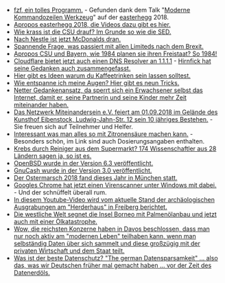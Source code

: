 * [fzf, ein tolles Programm.](https://wiki.archlinux.org/index.php/Fzf) - Gefunden dank dem Talk "[Moderne Kommandozeilen Werkzeug](https://berlin-ak.ftp.media.ccc.de/events/eh2018/h264-hd/eh18-35-deu-Moderne_Kommandozeilen_Werkzeuge_hd.mp4)" auf der [easterhegg](http://www.easterhegg.eu/) 2018.
* [Apropos easterhegg 2018, die Videos dazu gibt es hier.](https://media.ccc.de/c/eh18)
* [Wie krass ist die CSU drauf? Im Grunde so wie die SED.](https://blog.fefe.de/?ts=a43f3c13)
* [Nach Nestle ist jetzt McDonalds dran.](https://netzfrauen.org/2018/04/02/imnotlovinit-%e2%80%8f/)
* [Spannende Frage, was passiert mit allen Limiteds nach dem Brexit.](https://blog.fefe.de/?ts=a43f3688)
* [Apropos CSU und Bayern, wie 1984 planen sie ihren Freistaat? So 1984!](http://www.neopresse.com/politik/dach/bayern-wird-zum-ueberwachungsstaat-orwell-1984-wird-realitaet/)
* [Cloudflare bietet jetzt auch einen DNS Resolver an 1.1.1.1](https://blog.fefe.de/?ts=a43ffcb6) - [Hirnfick hat seine Gedanken auch zusammengefasst.](https://tuxproject.de/blog/2018/04/kurz-angemerkt-zu-1-1-1-1/)
* [Hier gibt es Ideen warum du Kaffeetrinken sein lassen solltest.](https://www.smarticular.net/kaffee-abgewoehnen-weniger-coffein-kaffeesucht-entzug-muedigkeit/)
* [Wie entspanne ich meine Augen? Hier gibt es neun Tricks.](https://www.smarticular.net/fitness-fuer-die-augen-uebungen-bewahren-die-sehschaerfe/)
* [Netter Gedankenansatz, da sperrt sich ein Erwachsener selbst das Internet, damit er, seine Partnerin und seine Kinder mehr Zeit miteinander haben.](https://odoepner.wordpress.com/2018/04/02/parental-control-against-internet-overuse/)
* [Das Netzwerk Miteinandersein e.V. feiert am 01.09.2018 im Gelände des Kunsthof Eibenstock, Ludwig-Jahn-Str. 12 sein 10 jähriges Bestehen.](https://bio-erzgebirge.de/wp/?p=14062) - Sie freuen sich auf Teilnehmer und Helfer.
* [Interessant was man alles so mit Zitronensäure machen kann.](https://www.careelite.de/zitronensaeure/) - Besonders schön, im Link sind auch Dosierungsangaben enthalten.
* [Krebs durch Reiniger aus dem Supermarkt? 174 Wissenschaftler aus 28 Ländern sagen ja, so ist es.](https://netzfrauen.org/2018/04/03/putzmittel-2/)
* [OpenBSD wurde in der Version 6.3 veröffentlicht.](https://www.pro-linux.de/news/1/25761/openbsd-63-erschienen.html)
* [GnuCash wurde in der Version 3.0 veröffentlicht.](https://www.phoronix.com/scan.php?page=news_item&px=GnuCash-3.0-Released)
* [Der Ostermarsch 2018 fand dieses Jahr in München statt.](https://weltnetz.tv/video/1449-ostermarsch-2018-muenchen)
* [Googles Chrome hat jetzt einen Virenscanner unter Windows mit dabei.](https://blog.fefe.de/?ts=a43d9e5f) - Und der schnüffelt überall rum.
* [In diesem Youtube-Video wird vom aktuelle Stand der archäologischen Ausgrabungen am "Herderhaus" in Freiberg berichtet.](https://www.youtube.com/watch?v=Gmaap-jO9zE)
* [Die westliche Welt segnet die Insel Borneo mit Palmenölanbau und jetzt auch mit einer Ölkatastrophe.](https://netzfrauen.org/2018/04/03/borneo/)
* [Wow, die reichsten Konzerne haben in Davos beschlossen, dass man nur noch aktiv am "modernen Leben" teilhaben kann, wenn man selbständig Daten über sich sammelt und diese großzügig mit der privaten Wirtschaft und dem Staat teilt.](https://npr.news.eulu.info/2018/04/03/person-of-interest-eine-horrorvision-nimmt-seinen-anfang/)
* [Was ist der beste Datenschutz? "The german Datensparsamkeit" ... also das, was wir Deutschen früher mal gemacht haben ... vor der Zeit des Datenerdöls.](https://blog.fefe.de/?ts=a43d57ec)
